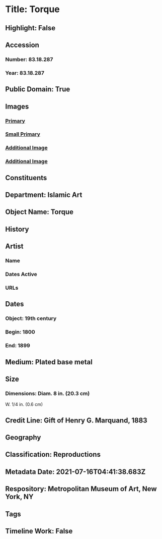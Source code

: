 # Title: Torque
## Highlight: False
## Accession
### Number: 83.18.287
### Year: 83.18.287
## Public Domain: True
## Images
### [Primary](https://images.metmuseum.org/CRDImages/is/original/ad-83.18.287.JPG)
### [Small Primary](https://images.metmuseum.org/CRDImages/is/web-large/ad-83.18.287.JPG)
### [Additional Image](https://images.metmuseum.org/CRDImages/is/original/ad-83.18.287b.JPG)
### [Additional Image](https://images.metmuseum.org/CRDImages/is/original/ad-83.18.287c.JPG)
## Constituents
## Department: Islamic Art
## Object Name: Torque
## History
## Artist
### Name
### Dates Active
### URLs
## Dates
### Object: 19th century
### Begin: 1800
### End: 1899
## Medium: Plated base metal
## Size
### Dimensions: Diam. 8 in. (20.3 cm)
W. 1/4 in. (0.6 cm)
## Credit Line: Gift of Henry G. Marquand, 1883
## Geography
## Classification: Reproductions
## Metadata Date: 2021-07-16T04:41:38.683Z
## Respository: Metropolitan Museum of Art, New York, NY
## Tags
## Timeline Work: False